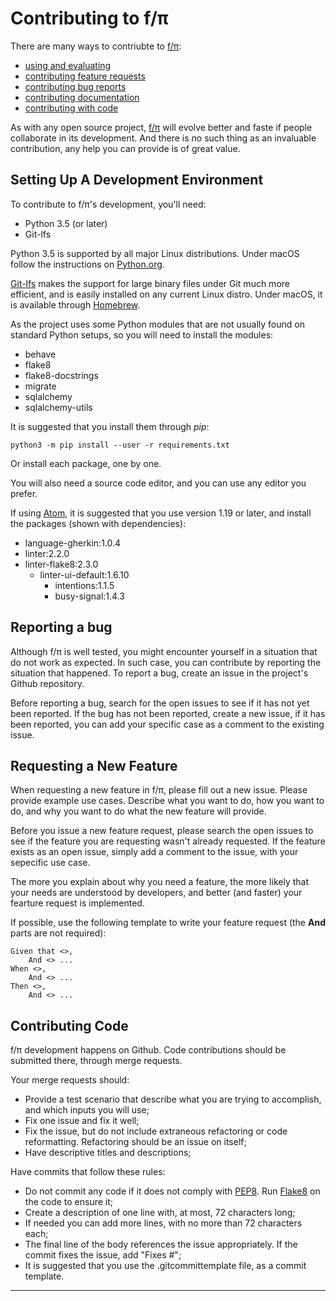 Contributing to f/π
===================

There are many ways to contriubte to [f/π]:

* [using and evaluating](#usage)
* [contributing feature requests](#features)
* [contributing bug reports](#bugs)
* [contributing documentation](#docs)
* [contributing with code](#code)

As with any open source project, [f/π] will evolve better and faste if
people collaborate in its development. And there is no such thing as an
invaluable contribution, any help you can provide is of great value.

## Setting Up A Development Environment

To contribute to f/π's development, you'll need:

* Python 3.5 (or later)
* Git-lfs

Python 3.5 is supported by all major Linux distributions. Under macOS
follow the instructions on [Python.org](https://python.org).

[Git-lfs](https://git-lfs.github.com) makes the support for large binary
files under Git much more efficient, and is easily installed on any
current Linux distro. Under macOS, it is available through
[Homebrew](https://brew.sh).

As the project uses some Python modules that are not usually found on
standard Python setups, so you will need to install the modules:

* behave
* flake8
* flake8-docstrings
* migrate
* sqlalchemy
* sqlalchemy-utils

It is suggested that you install them through _pip_:

```
python3 -m pip install --user -r requirements.txt
```

Or install each package, one by one.

You will also need a source code editor, and you can use any editor you
prefer.

If using [Atom], it is suggested that you use version 1.19 or later, and
install the packages (shown with dependencies):

* language-gherkin:1.0.4
* linter:2.2.0
* linter-flake8:2.3.0
    * linter-ui-default:1.6.10
        * intentions:1.1.5
        * busy-signal:1.4.3

## Reporting a bug

Although f/π is well tested, you might encounter yourself in a situation
that do not work as expected. In such case, you can contribute by
reporting the situation that happened. To report a bug, create an issue
in the project's Github repository.

Before reporting a bug, search for the open issues to see if it has not
yet been reported. If the bug has not been reported, create a new issue,
if it has been reported, you can add your specific case as a comment to
the existing issue.

## Requesting a New Feature <a id="features"/>

When requesting a new feature in f/π, please fill out a new issue.
Please provide example use cases. Describe what you want to do, how you
want to do, and why you want to do what the new feature will provide.

Before you issue a new feature request, please search the open issues to
see if the feature you are requesting wasn't already requested. If the
feature exists as an open issue, simply add a comment to the issue,
with your sepecific use case.

The more you explain about why you need a feature, the more likely that
your needs are understood by developers, and better (and faster) your
fearture request is implemented.

If possible, use the following template to write your feature request
(the **And** parts are not required):

```
Given that <>,
    And <> ...
When <>,
    And <> ...
Then <>,
    And <> ...
```

## Contributing Code <a id="code"/>

f/π development happens on Github. Code contributions should be
submitted there, through merge requests.

Your merge requests should:

- Provide a test scenario that describe what you are trying to
accomplish, and which inputs you will use;
- Fix one issue and fix it well;
- Fix the issue, but do not include extraneous refactoring or code
reformatting. Refactoring should be an issue on itself;
- Have descriptive titles and descriptions;

Have commits that follow these rules:

- Do not commit any code if it does not comply with [PEP8]. Run [Flake8]
on the code to ensure it;
- Create a description of one line with, at most, 72 characters long;
- If needed you can add more lines, with no more than 72 characters
each;
- The final line of the body references the issue appropriately. If the
commit fixes the issue, add "Fixes #<issue>";
- It is suggested that you use the .gitcommittemplate file, as a commit
template.

----
[atom]:https://atom.io
[f/π]:http://rafaeljeffman.com?fpi
[flake8]:https://gitlab.com/pycqa/flake8
[PEP8]:https://www.python.org/dev/peps/pep-0008/
